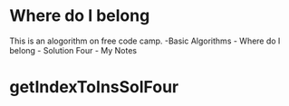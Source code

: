 # Where do I belong

This is an alogorithm on free code camp.
    -Basic Algorithms
        - Where do I belong - Solution Four 
        - My Notes
 
# getIndexToInsSolFour
